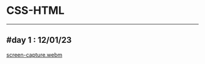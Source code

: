 # CSS-HTML

--------------------
#day 1 : 12/01/23
--------------------

[screen-capture.webm](https://user-images.githubusercontent.com/80263820/212119919-534ea85c-9e3b-4835-ad4c-987c8ed8381c.webm)



